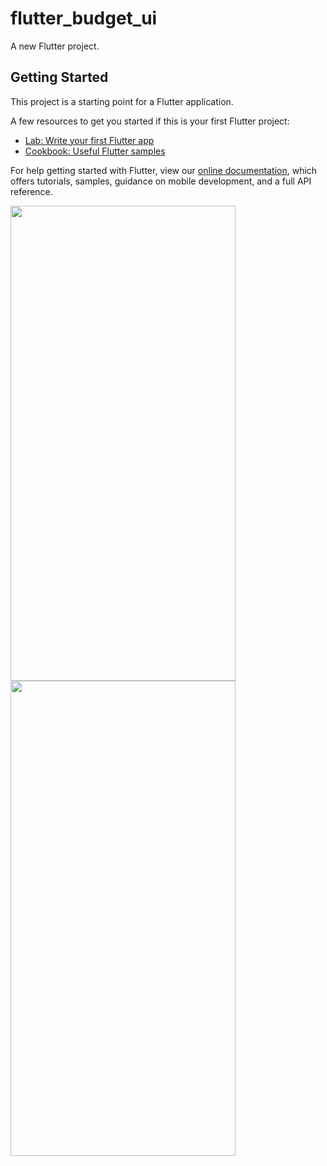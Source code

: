 # flutter_budget_ui

A new Flutter project.

## Getting Started

This project is a starting point for a Flutter application.

A few resources to get you started if this is your first Flutter project:

- [Lab: Write your first Flutter app](https://flutter.dev/docs/get-started/codelab)
- [Cookbook: Useful Flutter samples](https://flutter.dev/docs/cookbook)

For help getting started with Flutter, view our
[online documentation](https://flutter.dev/docs), which offers tutorials,
samples, guidance on mobile development, and a full API reference.

<img src="https://user-images.githubusercontent.com/46061345/109377743-7c253300-78f7-11eb-9623-8e7c138e13b5.jpg" width="360" height="760" />

<img src="https://user-images.githubusercontent.com/46061345/109377746-7d566000-78f7-11eb-9fcb-03380fb3ed8f.jpg" width="360" height="760" />

